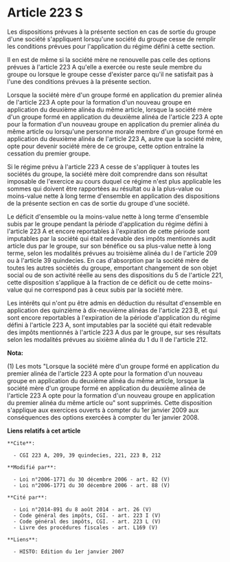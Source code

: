 # Article 223 S

Les dispositions prévues à la présente section en  cas de sortie du groupe d'une société s'appliquent lorsqu'une société du
groupe cesse de remplir les conditions prévues pour l'application du régime défini à cette section.

Il en est de même si la société mère ne renouvelle pas celle des options prévues à l'article 223 A qu'elle a exercée ou reste
seule membre du groupe ou lorsque le groupe cesse d'exister parce qu'il ne satisfait pas à l'une des conditions prévues à la
présente section.

Lorsque la société mère d'un groupe formé en application du premier alinéa de l'article 223 A opte pour la formation d'un
nouveau groupe en application du deuxième alinéa du même article, lorsque la société mère d'un groupe formé en application du
deuxième alinéa de l'article 223 A opte pour la formation d'un nouveau groupe en application du premier alinéa du même
article ou lorsqu'une personne morale membre d'un groupe formé en application du deuxième alinéa de l'article 223 A, autre
que la société mère, opte pour devenir société mère de ce groupe, cette option entraîne la cessation du premier groupe.

Si le régime prévu à l'article 223 A cesse de s'appliquer à toutes les sociétés du groupe, la société mère doit comprendre
dans son résultat imposable de l'exercice au cours duquel ce régime n'est plus applicable les sommes qui doivent être
rapportées au résultat ou à la plus-value ou moins-value nette à long terme d'ensemble en application des dispositions de la
présente section en cas de sortie du groupe d'une société.

Le déficit d'ensemble ou la moins-value nette à long terme d'ensemble subis par le groupe pendant la période d'application du
régime défini à l'article 223 A et encore reportables à l'expiration de cette période sont imputables par la société qui
était redevable des impôts mentionnés audit article dus par le groupe, sur son bénéfice ou sa plus-value nette à long terme,
selon les modalités prévues au troisième alinéa du I de l'article 209 ou à l'article 39 quindecies. En cas d'absorption par
la société mère de toutes les autres sociétés du groupe, emportant changement de son objet social ou de son activité réelle
au sens des dispositions du 5 de l'article 221, cette disposition s'applique à la fraction de ce déficit ou de cette moins-
value qui ne correspond pas à ceux subis par la société mère.

Les intérêts qui n'ont pu être admis en déduction du résultat d'ensemble en application des quinzième à dix-neuvième alinéas
de l'article 223 B, et qui sont encore reportables à l'expiration de la période d'application du régime défini à l'article
223 A, sont imputables par la société qui était redevable des impôts mentionnés à l'article 223 A dus par le groupe, sur ses
résultats selon les modalités prévues au sixième alinéa du 1 du II de l'article 212.

**Nota:**

(1) Les mots "Lorsque la société mère d'un groupe formé en application du premier alinéa de l'article 223 A opte pour la
formation d'un nouveau groupe en application du deuxième alinéa du même article, lorsque la société mère d'un groupe formé en
application du deuxième alinéa de l'article 223 A opte pour la formation d'un nouveau groupe en application du premier alinéa
du même article ou" sont supprimés. Cette disposition s'applique aux exercices ouverts à compter du 1er janvier 2009 aux
conséquences des options exercées à compter du 1er janvier 2008.

**Liens relatifs à cet article**

	**Cite**:

	  - CGI 223 A, 209, 39 quindecies, 221, 223 B, 212

	**Modifié par**:

	  - Loi n°2006-1771 du 30 décembre 2006 - art. 82 (V)
	  - Loi n°2006-1771 du 30 décembre 2006 - art. 88 (V)

	**Cité par**:

	  - Loi n°2014-891 du 8 août 2014 - art. 26 (V)
	  - Code général des impôts, CGI. - art. 223 I (V)
	  - Code général des impôts, CGI. - art. 223 L (V)
	  - Livre des procédures fiscales - art. L169 (V)

	**Liens**:

	  - HISTO: Edition du 1er janvier 2007
